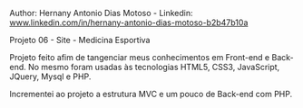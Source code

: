 Author: Hernany Antonio Dias Motoso - 
Linkedin: www.linkedin.com/in/hernany-antonio-dias-motoso-b2b47b10a 


Projeto 06 - Site - Medicina Esportiva

Projeto feito afim de tangenciar meus conhecimentos em Front-end e Back-end. 
No mesmo foram usadas às tecnologias HTML5, CSS3, JavaScript, JQuery, Mysql e PHP.

Incrementei ao projeto a estrutura MVC e um pouco de Back-end com PHP.
